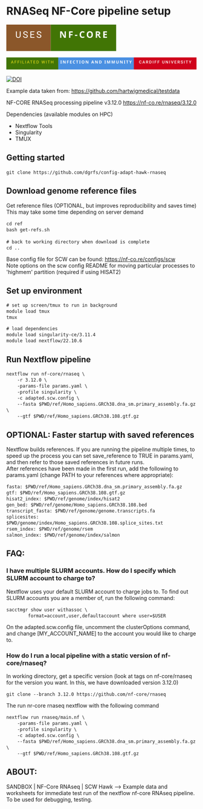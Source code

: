 # RNASeq NF-Core pipeline setup

![Alt text for my SVG](assets/uses-nf-core.svg)

[![Alt text for my SVG](assets/affiliated-with-infection-and-immunity-cardiff-university.svg)](https://orcid.org/0009-0001-5312-511X)

[![DOI](https://zenodo.org/badge/DOI/10.5281/zenodo.10740117.svg)](https://doi.org/10.5281/zenodo.10740117)


Example data taken from:
https://github.com/hartwigmedical/testdata

NF-CORE RNASeq processing pipeline v3.12.0
https://nf-co.re/rnaseq/3.12.0

Dependencies (available modules on HPC)
 - Nextflow Tools
 - Singularity
 - TMUX

## Getting started
```
git clone https://github.com/dgrfs/config-adapt-hawk-rnaseq
```

## Download genome reference files
Get reference files (OPTIONAL, but improves reproducibility and saves time)
This may take some time depending on server demand
```
cd ref
bash get-refs.sh

# back to working directory when download is complete
cd ..
```

Base config file for SCW can be found: https://nf-co.re/configs/scw <br />
Note options on the scw config README for moving particular processes to 'highmem' partition (required if using HISAT2)

## Set up environment
```
# set up screen/tmux to run in background
module load tmux
tmux
```

```
# load dependencies
module load singularity-ce/3.11.4
module load nextflow/22.10.6
```

## Run Nextflow pipeline 
```
nextflow run nf-core/rnaseq \
    -r 3.12.0 \
    -params-file params.yaml \
    -profile singularity \
    -c adapted.scw.config \
    --fasta $PWD/ref/Homo_sapiens.GRCh38.dna_sm.primary_assembly.fa.gz \
    --gtf $PWD/ref/Homo_sapiens.GRCh38.108.gtf.gz 
```

## OPTIONAL: Faster startup with saved references
Nextflow builds references. If you are running the pipeline multiple times, to speed up the process you can set save_reference to TRUE in params.yaml, and then refer to those saved references in future runs. <br />
After references have been made in the first run, add the following to params.yaml (change PATH to your references where appropriate):
```
fasta: $PWD/ref/Homo_sapiens.GRCh38.dna_sm.primary_assembly.fa.gz
gtf: $PWD/ref/Homo_sapiens.GRCh38.108.gtf.gz
hisat2_index: $PWD/ref/genome/index/hisat2
gen_bed: $PWD/ref/genome/Homo_sapiens.GRCh38.108.bed
transcript_fasta: $PWD/ref/genome/genome.transcripts.fa
splicesites: $PWD/genome/index/Homo_sapiens.GRCh38.108.splice_sites.txt
rsem_index: $PWD/ref/genome/rsem
salmon_index: $PWD/ref/genome/index/salmon
```
## FAQ:
### I have multiple SLURM accounts. How do I specify which SLURM account to charge to?
Nextflow uses your default SLURM account to charge jobs to. 
To find out SLURM accounts you are a member of, run the following command:
```
sacctmgr show user withassoc \
        format=account,user,defaultaccount where user=$USER
```

On the adapted.scw.config file, uncomment the clusterOptions command, and change [MY_ACCOUNT_NAME] to the account you would like to charge to.

### How do I run a local pipeline with a static version of nf-core/rnaseq?
In working directory, get a specific version (look at tags on nf-core/rnaseq for the version you want. In this, we have downloaded version 3.12.0)

```
git clone --branch 3.12.0 https://github.com/nf-core/rnaseq
```

The run nr-core rnaseq nextflow with the following command

```
nextflow run rnaseq/main.nf \
    -params-file params.yaml \
    -profile singularity \
    -c adapted.scw.config \
    --fasta $PWD/ref/Homo_sapiens.GRCh38.dna_sm.primary_assembly.fa.gz \
    --gtf $PWD/ref/Homo_sapiens.GRCh38.108.gtf.gz
```


## ABOUT:
SANDBOX | NF-Core RNAseq | SCW Hawk --> Example data and worksheets for immediate test run of the nextflow nf-core RNAseq pipeline. To be used for debugging, testing.
